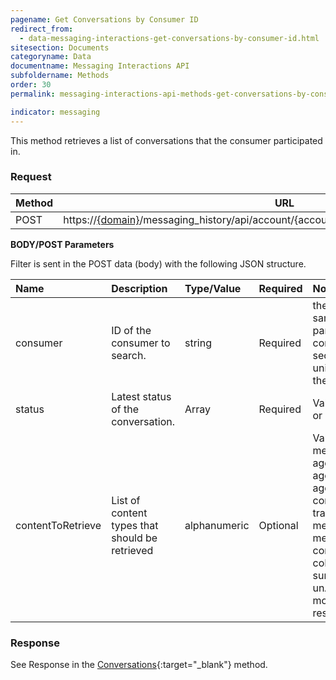 ```yaml
---
pagename: Get Conversations by Consumer ID
redirect_from:
  - data-messaging-interactions-get-conversations-by-consumer-id.html
sitesection: Documents
categoryname: Data
documentname: Messaging Interactions API
subfoldername: Methods
order: 30  
permalink: messaging-interactions-api-methods-get-conversations-by-consumer-id.html

indicator: messaging
---
```


This method retrieves a list of conversations that the consumer participated in.

### Request

Method     | URL
--------   | ---
POST       | https://[{domain}](/agent-domain-domain-api.html)/messaging_history/api/account/{accountID}/conversations/consumer/search

**BODY/POST Parameters**

Filter is sent in the POST data (body) with the following JSON structure.

| Name            | Description                        | Type/Value | Required | Notes |
| :---------      | :---------------                   | :----------| :------- |:--- |
| consumer | ID of the consumer to search.| string | Required |the consumerId is the same as the participantId in the consumerParticipants section (it is an LP unique identification of the consumer)|
| status | Latest status of the conversation. | Array | Required | Valid values: "OPEN", " or "CLOSE" |
|contentToRetrieve | List of content types that should be retrieved | alphanumeric | Optional | Valid values: campaign, messageRecords, agentParticipants, agentParticipantsLeave, agentParticipantsActive, consumerParticipants, transfers, interactions, messageScores, messageStatuses, conversationSurveys, coBrowseSessions, summary, sdes, unAuthSdes, monitoring, responseTime |

### Response

See Response in the [Conversations](data-messaging-interactions-conversations.html){:target="_blank"} method.
